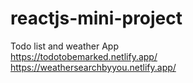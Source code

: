 # reactjs-mini-project
  Todo list and weather App <br/>
  https://todotobemarked.netlify.app/ <br/>
  https://weathersearchbyyou.netlify.app/
